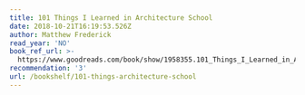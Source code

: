 ```yaml
---
title: 101 Things I Learned in Architecture School
date: 2018-10-21T16:19:53.526Z
author: Matthew Frederick
read_year: 'NO'
book_ref_url: >-
  https://www.goodreads.com/book/show/1958355.101_Things_I_Learned_in_Architecture_School
recommendation: '3'
url: /bookshelf/101-things-architecture-school
---
```


